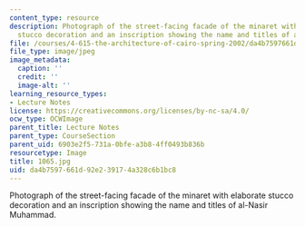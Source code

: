 ```yaml
---
content_type: resource
description: Photograph of the street-facing facade of the minaret with elaborate
  stucco decoration and an inscription showing the name and titles of al-Nasir Muhammad.
file: /courses/4-615-the-architecture-of-cairo-spring-2002/da4b7597661d92e239174a328c6b1bc8_1065.jpg
file_type: image/jpeg
image_metadata:
  caption: ''
  credit: ''
  image-alt: ''
learning_resource_types:
- Lecture Notes
license: https://creativecommons.org/licenses/by-nc-sa/4.0/
ocw_type: OCWImage
parent_title: Lecture Notes
parent_type: CourseSection
parent_uid: 6903e2f5-731a-0bfe-a3b8-4ff0493b836b
resourcetype: Image
title: 1065.jpg
uid: da4b7597-661d-92e2-3917-4a328c6b1bc8
---
```

Photograph of the street-facing facade of the minaret with elaborate stucco decoration and an inscription showing the name and titles of al-Nasir Muhammad.